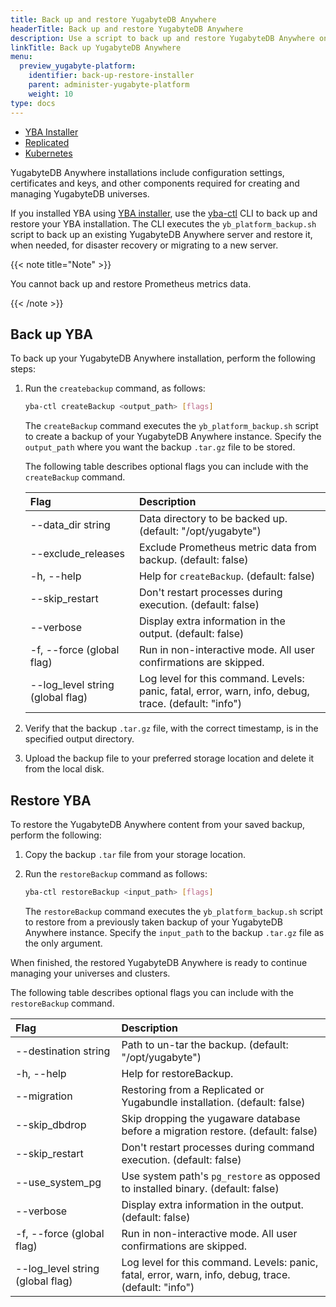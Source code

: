 ```yaml
---
title: Back up and restore YugabyteDB Anywhere
headerTitle: Back up and restore YugabyteDB Anywhere
description: Use a script to back up and restore YugabyteDB Anywhere on YBA Installer.
linkTitle: Back up YugabyteDB Anywhere
menu:
  preview_yugabyte-platform:
    identifier: back-up-restore-installer
    parent: administer-yugabyte-platform
    weight: 10
type: docs
---
```


<ul class="nav nav-tabs-alt nav-tabs-yb">
  <li>
    <a href="../back-up-restore-installer/" class="nav-link active">
      <i class="fa-solid fa-building"></i>
      YBA Installer</a>
  </li>

  <li >
    <a href="../back-up-restore-yp/" class="nav-link">
      <i class="fa-solid fa-cloud"></i>
      Replicated
    </a>
  </li>

  <li>
    <a href="../back-up-restore-k8s/" class="nav-link">
      <i class="fa-regular fa-dharmachakra" aria-hidden="true"></i>
      Kubernetes
    </a>
  </li>
</ul>

YugabyteDB Anywhere installations include configuration settings, certificates and keys, and other components required for creating and managing YugabyteDB universes.

If you installed YBA using [YBA installer](../../install-yugabyte-platform/install-software/installer/), use the [yba-ctl](../../install-yugabyte-platform/install-software/installer/#download-yba-installer) CLI to back up and restore your YBA installation. The CLI executes the `yb_platform_backup.sh` script to back up an existing YugabyteDB Anywhere server and restore it, when needed, for disaster recovery or migrating to a new server.

{{< note title="Note" >}}

You cannot back up and restore Prometheus metrics data.

{{< /note >}}

## Back up YBA

To back up your YugabyteDB Anywhere installation, perform the following steps:

1. Run the `createbackup` command, as follows:

    ```sh
    yba-ctl createBackup <output_path> [flags]
    ```

    The `createBackup` command executes the `yb_platform_backup.sh` script to create a backup of your YugabyteDB Anywhere instance. Specify the `output_path` where you want the backup `.tar.gz` file to be stored.

    The following table describes optional flags you can include with the `createBackup` command.

    | Flag | Description |
    | :--- | :---------- |
    | --data_dir string | Data directory to be backed up. (default: "/opt/yugabyte") |
    | --exclude_releases | Exclude Prometheus metric data from backup. (default: false) |
    | -h, --help | Help for `createBackup`. (default: false) |
    | --skip_restart | Don't restart processes during execution. (default: false) |
    | --verbose | Display extra information in the output. (default: false) |
    | -f, --force (global flag) | Run in non-interactive mode. All user confirmations are skipped. |
    | --log_level string (global flag) | Log level for this command. Levels: panic, fatal, error, warn, info, debug, trace. (default: "info") |

1. Verify that the backup `.tar.gz` file, with the correct timestamp, is in the specified output directory.

1. Upload the backup file to your preferred storage location and delete it from the local disk.

## Restore YBA

To restore the YugabyteDB Anywhere content from your saved backup, perform the following:

1. Copy the backup `.tar` file from your storage location.

1. Run the `restoreBackup` command as follows:

    ```sh
    yba-ctl restoreBackup <input_path> [flags]
    ```

    The `restoreBackup` command executes the `yb_platform_backup.sh` script to restore from a previously taken backup of your YugabyteDB Anywhere instance. Specify the `input_path` to the backup `.tar.gz` file as the only argument.

When finished, the restored YugabyteDB Anywhere is ready to continue managing your universes and clusters.

The following table describes optional flags you can include with the `restoreBackup` command.

| Flag | Description |
| :--- | :---------- |
| --destination string | Path to un-tar the backup. (default: "/opt/yugabyte") |
| -h, --help | Help for restoreBackup. |
| --migration | Restoring from a Replicated or Yugabundle installation. (default: false) |
| --skip_dbdrop | Skip dropping the yugaware database before a migration restore. (default: false) |
| --skip_restart | Don't restart processes during command execution. (default: false) |
| --use_system_pg | Use system path's `pg_restore` as opposed to installed binary. (default: false) |
| --verbose | Display extra information in the output. (default: false) |
| -f, --force (global flag) | Run in non-interactive mode. All user confirmations are skipped. |
| --log_level string (global flag) | Log level for this command. Levels: panic, fatal, error, warn, info, debug, trace. (default: "info") |